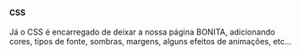 #### CSS
Já o CSS é encarregado de deixar a nossa página BONITA, adicionando cores, tipos de fonte, sombras, margens, alguns efeitos de animações, etc...
